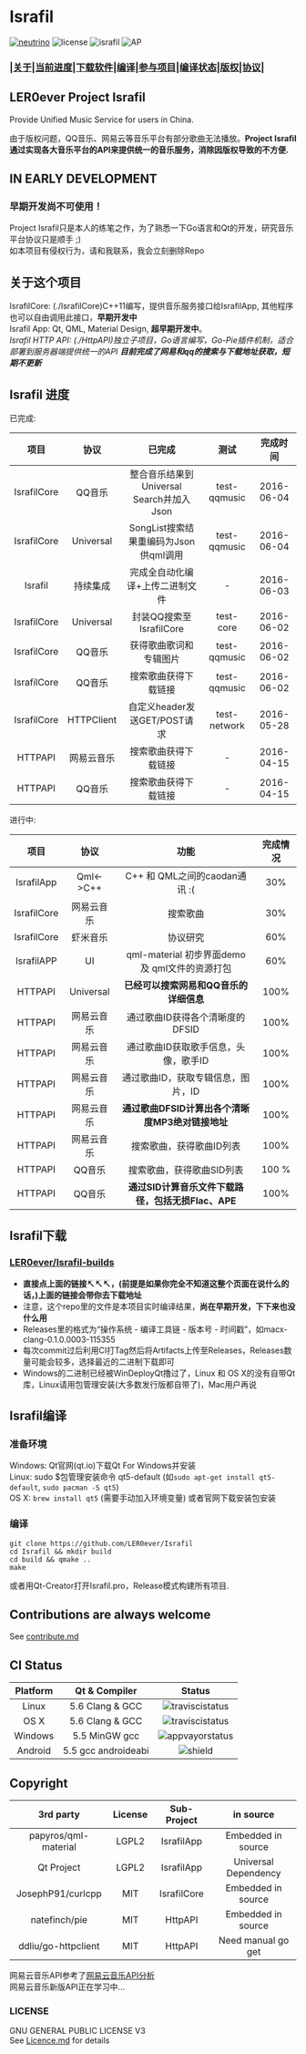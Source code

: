 # Israfil
[![neutrino](https://img.shields.io/badge/Coded%20with-Neutrino%20IDE-brightgreen.svg?style=flat-square)](https://github.com/LER0ever/Neutrino)
![license](https://img.shields.io/badge/license-GPL%20V3-yellowgreen.svg?style=flat-square)
![israfil](https://img.shields.io/badge/LER0ever-Project%20Israfil-blue.svg?style=flat-square)
![AP](https://img.shields.io/badge/Angels-Parliament-ff69b4.svg?style=flat-square)  
### **|[关于](https://github.com/LER0ever/Israfil#关于这个项目)|[当前进度](https://github.com/LER0ever/Israfil#israfil-进度)|[下载软件](https://github.com/LER0ever/Israfil#israfil下载)|[编译](https://github.com/LER0ever/Israfil#israfil编译)|[参与项目](https://github.com/LER0ever/Israfil#contributions-are-always-welcome)|[编译状态](https://github.com/LER0ever/Israfil#ci-status)|[版权](https://github.com/LER0ever/Israfil#copyright)|[协议](https://github.com/LER0ever/Israfil#license)|**
## LER0ever Project Israfil  
Provide Unified Music Service for users in China.  

由于版权问题，QQ音乐、网易云等音乐平台有部分歌曲无法播放。**Project Israfil通过实现各大音乐平台的API来提供统一的音乐服务，消除因版权导致的不方便.**

## IN EARLY DEVELOPMENT  
### 早期开发尚不可使用！
Project Israfil只是本人的练笔之作，为了熟悉一下Go语言和Qt的开发，研究音乐平台协议只是顺手 ;)  
如本项目有侵权行为，请和我联系，我会立刻删除Repo  

## 关于这个项目
IsrafilCore: (./IsrafilCore)C++11编写，提供音乐服务接口给IsrafilApp, 其他程序也可以自由调用此接口，**早期开发中**  
Israfil App: Qt, QML, Material Design, **超早期开发中**。  
_Israfil HTTP API: (./HttpAPI)独立子项目，Go语言编写，Go-Pie插件机制，适合部署到服务器端提供统一的API **目前完成了网易和qq的搜索与下载地址获取，短期不更新**_

## Israfil 进度  
已完成:  

| 项目        | 协议       | 已完成                                   | 测试         | 完成时间   |
| :---:       | :---:      | :---:                                    | :---:        | :---:      |
| IsrafilCore | QQ音乐     | 整合音乐结果到Universal Search并加入Json | test-qqmusic | 2016-06-04 |
| IsrafilCore | Universal  | SongList搜索结果重编码为Json供qml调用    | test-qqmusic | 2016-06-04 |
| Israfil     | 持续集成   | 完成全自动化编译+上传二进制文件          | -            | 2016-06-03 |
| IsrafilCore | Universal  | 封装QQ搜索至IsrafilCore                  | test-core    | 2016-06-02 |
| IsrafilCore | QQ音乐     | 获得歌曲歌词和专辑图片                   | test-qqmusic | 2016-06-02 |
| IsrafilCore | QQ音乐     | 搜索歌曲获得下载链接                     | test-qqmusic | 2016-06-02 |
| IsrafilCore | HTTPClient | 自定义header发送GET/POST请求             | test-network | 2016-05-28 |
| HTTPAPI     | 网易云音乐 | 搜索歌曲获得下载链接                     | -            | 2016-04-15 |
| HTTPAPI     | QQ音乐     | 搜索歌曲获得下载链接                     | -            | 2016-04-15 |
进行中:  

| 项目        | 协议       | 功能                                               | 完成情况 |
| :---:       | :---:      | :---:                                              | :---:    |
| IsrafilApp  | Qml<->C++  | C++ 和 QML之间的caodan通讯 :(                      | 30%      |
| IsrafilCore | 网易云音乐 | 搜索歌曲                                           | 30%      |
| IsrafilCore | 虾米音乐   | 协议研究                                           | 60%      |
| IsrafilAPP  | UI         | qml-material 初步界面demo 及 qml文件的资源打包     | 60%      |
| HTTPAPI     | Universal  | **已经可以搜索网易和QQ音乐的详细信息**             | 100%     |
| HTTPAPI     | 网易云音乐 | 通过歌曲ID获得各个清晰度的DFSID                    | 100%     |
| HTTPAPI     | 网易云音乐 | 通过歌曲ID获取歌手信息，头像，歌手ID               | 100%     |
| HTTPAPI     | 网易云音乐 | 通过歌曲ID，获取专辑信息，图片，ID                 | 100%     |
| HTTPAPI     | 网易云音乐 | **通过歌曲DFSID计算出各个清晰度MP3绝对链接地址**   | 100%     |
| HTTPAPI     | 网易云音乐 | 搜索歌曲，获得歌曲ID列表                           | 100%     |
| HTTPAPI     | QQ音乐     | 搜索歌曲，获得歌曲SID列表                          | 100 %    |
| HTTPAPI     | QQ音乐     | **通过SID计算音乐文件下载路径，包括无损Flac、APE** | 100%     |

## Israfil下载
### [LER0ever/Israfil-builds](https://github.com/LER0ever/Israfil-builds)  
- **直接点上面的链接↸↸↸，(前提是如果你完全不知道这整个页面在说什么的话，)上面的链接会带你去下载地址**
- 注意，这个repo里的文件是本项目实时编译结果，**尚在早期开发，下下来也没什么用**  
- Releases里的格式为“操作系统 - 编译工具链 - 版本号 - 时间戳”，如macx-clang-0.1.0.0003-115355  
- 每次commit过后利用CI打Tag然后将Artifacts上传至Releases，Releases数量可能会较多，选择最近的二进制下载即可  
- Windows的二进制已经被WinDeployQt撸过了，Linux 和 OS X的没有自带Qt库，Linux请用包管理安装(大多数发行版都自带了)，Mac用户再说  

## Israfil编译
### 准备环境
Windows: Qt官网(qt.io)下载Qt For Windows并安装  
Linux: sudo $包管理安装命令 qt5-default (如```sudo apt-get install qt5-default```, ```sudo pacman -S qt5```)  
OS X: ```brew install qt5``` (需要手动加入环境变量) 或者官网下载安装包安装  
### 编译
```
git clone https://github.com/LER0ever/Israfil
cd Israfil && mkdir build  
cd build && qmake ..
make
```
或者用Qt-Creator打开Israfil.pro，Release模式构建所有项目.  

## Contributions are always welcome
See [contribute.md](https://github.com/LER0ever/Israfil/blob/develop/doc/contribute.md)

## CI Status  
| Platform | Qt & Compiler       | Status                                                                                      |
| :---:    | :---:               | :---:                                                                                       |
| Linux    | 5.6 Clang & GCC     | ![traviscistatus](https://api.travis-ci.org/LER0ever/Israfil.svg)                           |
| OS X     | 5.6 Clang & GCC     | ![traviscistatus](https://api.travis-ci.org/LER0ever/Israfil.svg)                           |
| Windows  | 5.5 MinGW gcc       | ![appvayorstatus](https://ci.appveyor.com/api/projects/status/14ny9o50m4xb0c6g) |
| Android  | 5.5 gcc androideabi | ![shield](https://img.shields.io/badge/build-unknown-lightgrey.svg?style=flat-square)       |

## Copyright
| 3rd party            | License | Sub-Project | in source            |
| :---:                | :---:   | :---:       | :---:                |
| papyros/qml-material | LGPL2   | IsrafilApp  | Embedded in source   |
| Qt Project           | LGPL2   | IsrafilApp  | Universal Dependency |
| JosephP91/curlcpp    | MIT     | IsrafilCore | Embedded in source   |
| natefinch/pie        | MIT     | HttpAPI     | Embedded in source   |
| ddliu/go-httpclient  | MIT     | HttpAPI     | Need manual go get   |

网易云音乐API参考了[网易云音乐API分析](https://github.com/yanunon/NeteaseCloudMusic/wiki/%E7%BD%91%E6%98%93%E4%BA%91%E9%9F%B3%E4%B9%90API%E5%88%86%E6%9E%90)  
网易云音乐新版API正在学习中...  

### LICENSE
GNU GENERAL PUBLIC LICENSE V3  
See [Licence.md](https://github.com/LER0ever/Israfil/blob/develop/LICENSE.md) for details
